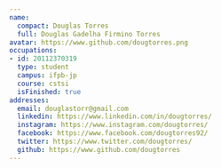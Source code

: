 ```yaml
---
name:
  compact: Douglas Torres
  full: Douglas Gadelha Firmino Torres
avatar: https://www.github.com/dougtorres.png
occupations:
- id: 20112370319
  type: student
  campus: ifpb-jp
  course: cstsi
  isFinished: true
addresses:
  email: douglastorr@gmail.com
  linkedin: https://www.linkedin.com/in/dougtorres/
  instagram: https://www.instagram.com/dougtorres/
  facebook: https://www.facebook.com/dougtorres92/
  twitter: https://www.twitter.com/dougtorres/
  github: https://www.github.com/dougtorres
---
```

